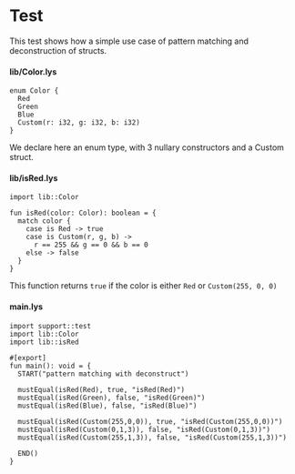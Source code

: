 # Test

This test shows how a simple use case of pattern matching and deconstruction of structs.

#### lib/Color.lys

```lys
enum Color {
  Red
  Green
  Blue
  Custom(r: i32, g: i32, b: i32)
}
```

We declare here an enum type, with 3 nullary constructors and a Custom struct.

#### lib/isRed.lys

```lys
import lib::Color

fun isRed(color: Color): boolean = {
  match color {
    case is Red -> true
    case is Custom(r, g, b) ->
      r == 255 && g == 0 && b == 0
    else -> false
  }
}
```

This function returns `true` if the color is either `Red` or `Custom(255, 0, 0)`

#### main.lys

```lys
import support::test
import lib::Color
import lib::isRed

#[export]
fun main(): void = {
  START("pattern matching with deconstruct")

  mustEqual(isRed(Red), true, "isRed(Red)")
  mustEqual(isRed(Green), false, "isRed(Green)")
  mustEqual(isRed(Blue), false, "isRed(Blue)")

  mustEqual(isRed(Custom(255,0,0)), true, "isRed(Custom(255,0,0))")
  mustEqual(isRed(Custom(0,1,3)), false, "isRed(Custom(0,1,3))")
  mustEqual(isRed(Custom(255,1,3)), false, "isRed(Custom(255,1,3))")

  END()
}
```

